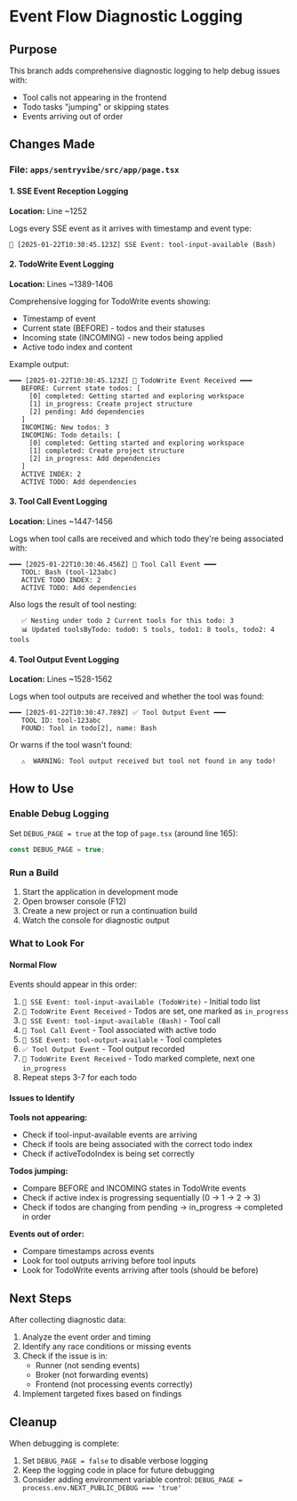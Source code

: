 # Event Flow Diagnostic Logging

## Purpose
This branch adds comprehensive diagnostic logging to help debug issues with:
- Tool calls not appearing in the frontend
- Todo tasks "jumping" or skipping states
- Events arriving out of order

## Changes Made

### File: `apps/sentryvibe/src/app/page.tsx`

#### 1. SSE Event Reception Logging
**Location:** Line ~1252

Logs every SSE event as it arrives with timestamp and event type:
```
🌊 [2025-01-22T10:30:45.123Z] SSE Event: tool-input-available (Bash)
```

#### 2. TodoWrite Event Logging
**Location:** Lines ~1389-1406

Comprehensive logging for TodoWrite events showing:
- Timestamp of event
- Current state (BEFORE) - todos and their statuses
- Incoming state (INCOMING) - new todos being applied
- Active todo index and content

Example output:
```
━━━ [2025-01-22T10:30:45.123Z] 📝 TodoWrite Event Received ━━━
   BEFORE: Current state todos: [
     [0] completed: Getting started and exploring workspace
     [1] in_progress: Create project structure
     [2] pending: Add dependencies
   ]
   INCOMING: New todos: 3
   INCOMING: Todo details: [
     [0] completed: Getting started and exploring workspace
     [1] completed: Create project structure
     [2] in_progress: Add dependencies
   ]
   ACTIVE INDEX: 2
   ACTIVE TODO: Add dependencies
```

#### 3. Tool Call Event Logging
**Location:** Lines ~1447-1456

Logs when tool calls are received and which todo they're being associated with:
```
━━━ [2025-01-22T10:30:46.456Z] 🔧 Tool Call Event ━━━
   TOOL: Bash (tool-123abc)
   ACTIVE TODO INDEX: 2
   ACTIVE TODO: Add dependencies
```

Also logs the result of tool nesting:
```
   ✅ Nesting under todo 2 Current tools for this todo: 3
   📊 Updated toolsByTodo: todo0: 5 tools, todo1: 8 tools, todo2: 4 tools
```

#### 4. Tool Output Event Logging
**Location:** Lines ~1528-1562

Logs when tool outputs are received and whether the tool was found:
```
━━━ [2025-01-22T10:30:47.789Z] ✅ Tool Output Event ━━━
   TOOL ID: tool-123abc
   FOUND: Tool in todo[2], name: Bash
```

Or warns if the tool wasn't found:
```
   ⚠️  WARNING: Tool output received but tool not found in any todo!
```

## How to Use

### Enable Debug Logging
Set `DEBUG_PAGE = true` at the top of `page.tsx` (around line 165):
```typescript
const DEBUG_PAGE = true;
```

### Run a Build
1. Start the application in development mode
2. Open browser console (F12)
3. Create a new project or run a continuation build
4. Watch the console for diagnostic output

### What to Look For

#### Normal Flow
Events should appear in this order:
1. `🌊 SSE Event: tool-input-available (TodoWrite)` - Initial todo list
2. `📝 TodoWrite Event Received` - Todos are set, one marked as `in_progress`
3. `🌊 SSE Event: tool-input-available (Bash)` - Tool call
4. `🔧 Tool Call Event` - Tool associated with active todo
5. `🌊 SSE Event: tool-output-available` - Tool completes
6. `✅ Tool Output Event` - Tool output recorded
7. `📝 TodoWrite Event Received` - Todo marked complete, next one `in_progress`
8. Repeat steps 3-7 for each todo

#### Issues to Identify

**Tools not appearing:**
- Check if tool-input-available events are arriving
- Check if tools are being associated with the correct todo index
- Check if activeTodoIndex is being set correctly

**Todos jumping:**
- Compare BEFORE and INCOMING states in TodoWrite events
- Check if active index is progressing sequentially (0 → 1 → 2 → 3)
- Check if todos are changing from pending → in_progress → completed in order

**Events out of order:**
- Compare timestamps across events
- Look for tool outputs arriving before tool inputs
- Look for TodoWrite events arriving after tools (should be before)

## Next Steps

After collecting diagnostic data:
1. Analyze the event order and timing
2. Identify any race conditions or missing events
3. Check if the issue is in:
   - Runner (not sending events)
   - Broker (not forwarding events)
   - Frontend (not processing events correctly)
4. Implement targeted fixes based on findings

## Cleanup

When debugging is complete:
1. Set `DEBUG_PAGE = false` to disable verbose logging
2. Keep the logging code in place for future debugging
3. Consider adding environment variable control: `DEBUG_PAGE = process.env.NEXT_PUBLIC_DEBUG === 'true'`
